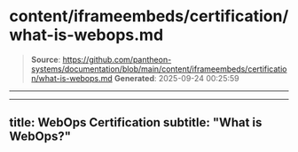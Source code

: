 # content/iframeembeds/certification/what-is-webops.md

> **Source**: https://github.com/pantheon-systems/documentation/blob/main/content/iframeembeds/certification/what-is-webops.md
> **Generated**: 2025-09-24 00:25:59

---

---
title: WebOps Certification
subtitle: "What is WebOps?"
---

<Partial file="certification-guide/what-is-webops.md" />
